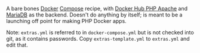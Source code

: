 A bare bones [Docker](https://docker.io) [Compose](https://docs.docker.com/compose/) recipe, with [Docker Hub PHP Apache](https://hub.docker.com/_/php) and [MariaDB](https://mariadb.org) as the backend. Doesn't do anything by itself; is meant to be a launching off point for making PHP Docker apps.
 
Note: ```extras.yml``` is referred to in ```docker-compose.yml``` but is not checked into git, as it contains passwords. Copy ```extras-template.yml``` to ```extras.yml``` and edit that.

